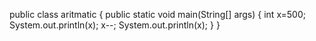 public class aritmatic {
    public static void main(String[] args) {
        int x=500;
        System.out.println(x);
         x--;
        System.out.println(x);
    }
}
